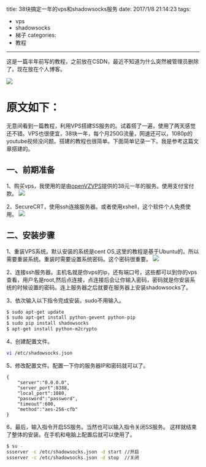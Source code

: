 title:  38块搞定一年的vps和shadowsocks服务
date: 2017/1/8 21:14:23
tags:
- vps
- shadowsocks
- 梯子
categories:
- 教程
---

这是一篇半年前写的教程，之前放在CSDN，最近不知道为什么突然被管理员删除了。现在放在个人博客。

![](http://od68ytlrn.bkt.clouddn.com/CSDN%E5%9B%9E%E6%94%B6%E7%AB%99.png)

# 原文如下：

<!-- more -->

无意间看到一篇教程，利用VPS搭建SS服务的。试着搭了一遍，使用了两天感觉还不错。VPS也很便宜，38块一年，每个月250G流量，网速还可以，1080p的youtube视频没问题。搭建的教程也很简单。下面简单记录一下。我是参考这篇文章搭建的。

## 一、前期准备
1、购买vps，我使用的是由[openVZVPS](https://www.50vz.net/)提供的38元一年的服务。使用支付宝付款。
![](http://img.blog.csdn.net/20160630220341378)

2、SecureCRT，使用ssh连接服务器。或者使用xshell，这个软件个人免费使用。
![](http://img.blog.csdn.net/20160630220558149)

## 二、安装步骤
1、重装VPS系统。默认安装的系统是cent OS,这里的教程是基于Ubuntu的。所以需要重装系统。重装时需要设置系统密码。这个密码很重要。
![](http://img.blog.csdn.net/20160630220613614)

2、连接ssh服务器。主机名就是你vps的ip，还有端口号，这些都可以到你的vps查看，用户名是root,然后点连接，点连接后会让你输入密码，密码就是你安装系统的时候设置的密码。连上服务器之后就要在服务器上安装shadowsocks了。

3、依次输入以下指令完成安装。sudo不用输入。
```bash
$ sudo apt-get update
$ sudo apt-get install python-gevent python-pip
$ sudo pip install shadowsocks
$ apt-get install python-m2crypto
```

4、创建配置文件。
```bash
vi /etc/shadowsocks.json
```

5、修改配置文件。配置一下你的服务器IP和密码就可以了。
```
{
    "server":"0.0.0.0",
    "server_port":8388,
    "local_port":1080,
    "password":"password",
    "timeout":600,
    "method":"aes-256-cfb"
}
```

6、最后，输入指令开启SS服务。当然也可以输入指令关闭SS服务。
这样就结束了整体的安装。在手机和电脑上配置后就可以使用了。
```bash
$ su -
ssserver -c /etc/shadowsocks.json -d start //开启
ssserver -c /etc/shadowsocks.json -d stop  //关闭
```
